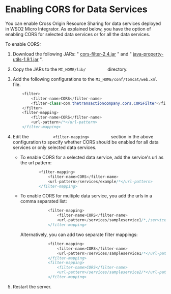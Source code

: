 # Enabling CORS for Data Services

You can enable Cross Origin Resource Sharing for data services deployed
in WSO2 Micro Integrator. As explained below, you have the option of
enabling CORS for selected data services or for all the data services.

To enable CORS:

1.  Download the following JARs: "
    [cors-filter-2.4.jar](https://docs.wso2.com/search.maven.org/remotecontent?filepath=com/thetransactioncompany/cors-filter/2.4/cors-filter-2.4.jar)
    " and "
    [java-property-utils-1.9.1.jar](https://docs.wso2.com/search.maven.org/remotecontent?filepath=com/thetransactioncompany/java-property-utils/1.9.1/java-property-utils-1.9.1.jar)
    ".
2.  Copy the JARs to the `MI_HOME/lib/         ` directory.
3.  Add the following configurations to the
    `MI_HOME/conf/tomcat/web.xml          ` file.

    ``` java
        <filter>  
            <filter-name>CORS</filter-name>
            <filter-class>com.thetransactioncompany.cors.CORSFilter</filter-class>  
        </filter>
        <filter-mapping>
            <filter-name>CORS</filter-name>
            <url-pattern>/*</url-pattern>
        </filter-mapping>
    ```

4.  Edit the `           <filter-mapping>          ` section in the
    above configuration to specify whether CORS should be enabled for
    all data services or only selected data services.

    -   To enable CORS for a selected data service, add the service's
        url as the url pattern:

        ``` java
                <filter-mapping>
                    <filter-name>CORS</filter-name>
                    <url-pattern>/services/example/*</url-pattern>
                </filter-mapping>
        ```

    -   To enable CORS for multiple data service, you add the urls in a
        comma separated list:

        ``` java
                    <filter-mapping>
                        <filter-name>CORS</filter-name>
                        <url-pattern>/services/sampleservice1/*,/services/sampleservice2/*</url-pattern>
                    </filter-mapping>
        ```

        Alternatively, you can add two separate filter mappings:

        ``` java
                    <filter-mapping>
                        <filter-name>CORS</filter-name>
                        <url-pattern>/services/sampleservice1/*</url-pattern>
                    </filter-mapping>
                    <filter-mapping>
                        <filter-name>CORS</filter-name>
                        <url-pattern>/services/sampleservice2/*</url-pattern>
                    </filter-mapping>
        ```

5.  Restart the server.
